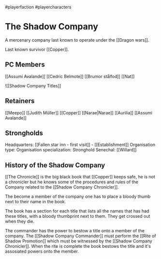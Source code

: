#playerfaction #playercharacters 

# The Shadow Company 
A mercenary company last known to operate under the [[Dragon wars]].

Last known survivor [[Copper]].

## PC Members
[[Assumi Avalande]]
[[Cedric Belmote]]
[[Brumor stålfod]]
[[Nat]]

![[Shadow Company Titles]]

## Retainers
[[Meepo]]
[[Judith Müller]]
[[Copper]]
[[Narae|Narae]]
[[Aurilia]]
[[Assumi Avalande]]

## Strongholds
Headquarters: [[Fallen star inn - first visit]] - [[Establishment]]
Organisation type: 
Organisation specialization:
Stronghold Senechal: [[Willard]]

## History of the Shadow Company
[[The Chronicle]] is the big black book that [[Copper]] keeps safe, he is not a chronicler but he knows some of the procedures and rules of the Company related to the [[Shadow Company Chronicler]].

The become a member of the company one has to place a bloody thumb next to their name in the book.

The book has a section for each title that lists all the names that has had these titles, with a bloody thumbprint next to them. They get crossed out when they die.

The commander has the power to bestow a title onto a member of the company. The [[Shadow Company Commander]] must perform the [[Rite of Shadow Promotion]] which must be witnessed by the [[Shadow Company Chronicler]]. When the rite is complete the book bestows the title and it's assosiated powers onto the member.
<!--stackedit_data:
eyJoaXN0b3J5IjpbLTU1MTE2NDc1NiwxMDI3NDQyNDE0LDEyMj
MwNjg2MDYsLTM2MTE0MTQwXX0=
-->